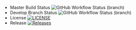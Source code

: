 * Master Build Status ![GitHub Workflow Status (branch)](https://img.shields.io/github/actions/workflow/status/Shvoruk/sqlreports/main.yml?branch=master)
* Develop Branch Status ![GitHub Workflow Status (branch)](https://img.shields.io/github/actions/workflow/status/Shvoruk/sqlreports/main.yml?branch=develop)
* License [![LICENSE](https://img.shields.io/github/license/Shvoruk/sqlreports.svg?style=flat-square)](https://github.com/Shvoruk/sqlreports/blob/master/LICENSE)
* Release [![Releases](https://img.shields.io/github/release/Shvoruk/sqlreports/all.svg?style=flat-square)](https://github.com/Shvoruk/sqlreports/releases)